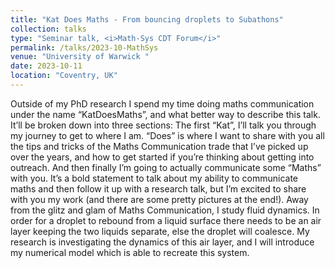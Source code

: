 ```yaml
---
title: "Kat Does Maths - From bouncing droplets to Subathons"
collection: talks
type: "Seminar talk, <i>Math-Sys CDT Forum</i>"
permalink: /talks/2023-10-MathSys
venue: "University of Warwick "
date: 2023-10-11
location: "Coventry, UK"
---
```


Outside of my PhD research I spend my time doing maths communication under the name “KatDoesMaths”, and what better way to describe this talk. It’ll be broken down into three sections: The first “Kat”, I’ll talk you through my journey to get to where I am. “Does” is where I want to share with you all the tips and tricks of the Maths Communication trade that I’ve picked up over the years, and how to get started if you’re thinking about getting into outreach. And then finally I’m going to actually communicate some “Maths” with you. It’s a bold statement to talk about my ability to communicate maths and then follow it up with a research talk, but I’m excited to share with you my work (and there are some pretty pictures at the end!). Away from the glitz and glam of Maths Communication, I study fluid dynamics. In order for a droplet to rebound from a liquid surface there needs to be an air layer keeping the two liquids separate, else the droplet will coalesce. My research is investigating the dynamics of this air layer, and I will introduce my numerical model which is able to recreate this system.
